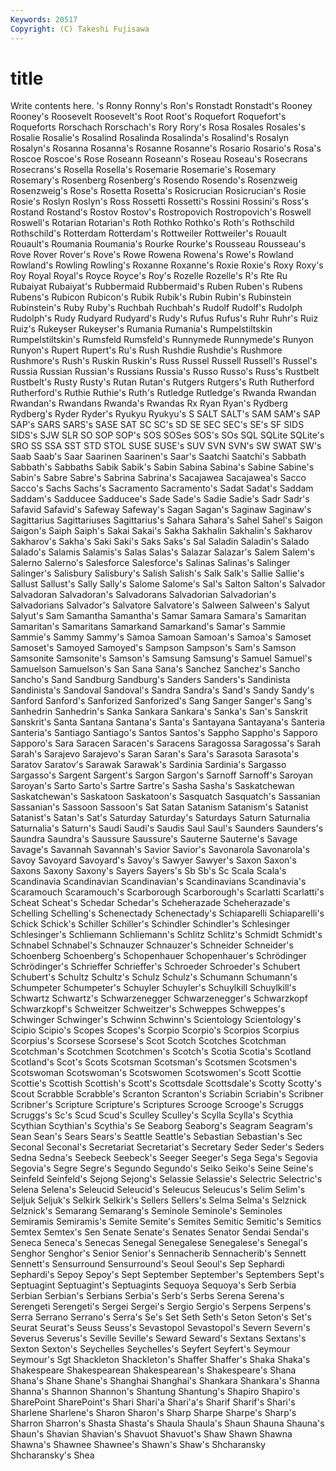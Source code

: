 ```yaml
---
Keywords: 20517 
Copyright: (C) Takeshi Fujisawa
---
```


# title

Write contents here.
's Ronny
Ronny's Ron's Ronstadt Ronstadt's Rooney Rooney's Roosevelt Roosevelt's Root Root's
Roquefort Roquefort's Roqueforts Rorschach Rorschach's Rory Rory's Rosa Rosales Rosales's
Rosalie Rosalie's Rosalind Rosalinda Rosalinda's Rosalind's Rosalyn Rosalyn's Rosanna Rosanna's
Rosanne Rosanne's Rosario Rosario's Rosa's Roscoe Roscoe's Rose Roseann Roseann's
Roseau Roseau's Rosecrans Rosecrans's Rosella Rosella's Rosemarie Rosemarie's Rosemary Rosemary's
Rosenberg Rosenberg's Rosendo Rosendo's Rosenzweig Rosenzweig's Rose's Rosetta Rosetta's Rosicrucian
Rosicrucian's Rosie Rosie's Roslyn Roslyn's Ross Rossetti Rossetti's Rossini Rossini's
Ross's Rostand Rostand's Rostov Rostov's Rostropovich Rostropovich's Roswell Roswell's Rotarian
Rotarian's Roth Rothko Rothko's Roth's Rothschild Rothschild's Rotterdam Rotterdam's Rottweiler
Rottweiler's Rouault Rouault's Roumania Roumania's Rourke Rourke's Rousseau Rousseau's Rove
Rover Rover's Rove's Rowe Rowena Rowena's Rowe's Rowland Rowland's Rowling
Rowling's Roxanne Roxanne's Roxie Roxie's Roxy Roxy's Roy Royal Royal's
Royce Royce's Roy's Rozelle Rozelle's R's Rte Ru Rubaiyat Rubaiyat's
Rubbermaid Rubbermaid's Ruben Ruben's Rubens Rubens's Rubicon Rubicon's Rubik Rubik's
Rubin Rubin's Rubinstein Rubinstein's Ruby Ruby's Ruchbah Ruchbah's Rudolf Rudolf's
Rudolph Rudolph's Rudy Rudyard Rudyard's Rudy's Rufus Rufus's Ruhr Ruhr's
Ruiz Ruiz's Rukeyser Rukeyser's Rumania Rumania's Rumpelstiltskin Rumpelstiltskin's Rumsfeld Rumsfeld's
Runnymede Runnymede's Runyon Runyon's Rupert Rupert's Ru's Rush Rushdie Rushdie's
Rushmore Rushmore's Rush's Ruskin Ruskin's Russ Russel Russell Russell's Russel's
Russia Russian Russian's Russians Russia's Russo Russo's Russ's Rustbelt Rustbelt's
Rusty Rusty's Rutan Rutan's Rutgers Rutgers's Ruth Rutherford Rutherford's Ruthie
Ruthie's Ruth's Rutledge Rutledge's Rwanda Rwandan Rwandan's Rwandans Rwanda's Rwandas
Rx Ryan Ryan's Rydberg Rydberg's Ryder Ryder's Ryukyu Ryukyu's S
SALT SALT's SAM SAM's SAP SAP's SARS SARS's SASE SAT
SC SC's SD SE SEC SEC's SE's SF SIDS SIDS's
SJW SLR SO SOP SOP's SOS SOSes SOS's SOs SQL
SQLite SQLite's SRO SS SSA SST STD STOL SUSE SUSE's
SUV SVN SVN's SW SWAT SW's Saab Saab's Saar Saarinen
Saarinen's Saar's Saatchi Saatchi's Sabbath Sabbath's Sabbaths Sabik Sabik's Sabin
Sabina Sabina's Sabine Sabine's Sabin's Sabre Sabre's Sabrina Sabrina's Sacajawea
Sacajawea's Sacco Sacco's Sachs Sachs's Sacramento Sacramento's Sadat Sadat's Saddam
Saddam's Sadducee Sadducee's Sade Sade's Sadie Sadie's Sadr Sadr's Safavid
Safavid's Safeway Safeway's Sagan Sagan's Saginaw Saginaw's Sagittarius Sagittariuses Sagittarius's
Sahara Sahara's Sahel Sahel's Saigon Saigon's Saiph Saiph's Sakai Sakai's
Sakha Sakhalin Sakhalin's Sakharov Sakharov's Sakha's Saki Saki's Saks Saks's
Sal Saladin Saladin's Salado Salado's Salamis Salamis's Salas Salas's Salazar
Salazar's Salem Salem's Salerno Salerno's Salesforce Salesforce's Salinas Salinas's Salinger
Salinger's Salisbury Salisbury's Salish Salish's Salk Salk's Sallie Sallie's Sallust
Sallust's Sally Sally's Salome Salome's Sal's Salton Salton's Salvador Salvadoran
Salvadoran's Salvadorans Salvadorian Salvadorian's Salvadorians Salvador's Salvatore Salvatore's Salween Salween's
Salyut Salyut's Sam Samantha Samantha's Samar Samara Samara's Samaritan Samaritan's
Samaritans Samarkand Samarkand's Samar's Sammie Sammie's Sammy Sammy's Samoa Samoan
Samoan's Samoa's Samoset Samoset's Samoyed Samoyed's Sampson Sampson's Sam's Samson
Samsonite Samsonite's Samson's Samsung Samsung's Samuel Samuel's Samuelson Samuelson's San
Sana Sana's Sanchez Sanchez's Sancho Sancho's Sand Sandburg Sandburg's Sanders
Sanders's Sandinista Sandinista's Sandoval Sandoval's Sandra Sandra's Sand's Sandy Sandy's
Sanford Sanford's Sanforized Sanforized's Sang Sanger Sanger's Sang's Sanhedrin Sanhedrin's
Sanka Sankara Sankara's Sanka's San's Sanskrit Sanskrit's Santa Santana Santana's
Santa's Santayana Santayana's Santeria Santeria's Santiago Santiago's Santos Santos's Sappho
Sappho's Sapporo Sapporo's Sara Saracen Saracen's Saracens Saragossa Saragossa's Sarah
Sarah's Sarajevo Sarajevo's Saran Saran's Sara's Sarasota Sarasota's Saratov Saratov's
Sarawak Sarawak's Sardinia Sardinia's Sargasso Sargasso's Sargent Sargent's Sargon Sargon's
Sarnoff Sarnoff's Saroyan Saroyan's Sarto Sarto's Sartre Sartre's Sasha Sasha's
Saskatchewan Saskatchewan's Saskatoon Saskatoon's Sasquatch Sasquatch's Sassanian Sassanian's Sassoon Sassoon's
Sat Satan Satanism Satanism's Satanist Satanist's Satan's Sat's Saturday Saturday's
Saturdays Saturn Saturnalia Saturnalia's Saturn's Saudi Saudi's Saudis Saul Saul's
Saunders Saunders's Saundra Saundra's Saussure Saussure's Sauterne Sauterne's Savage Savage's
Savannah Savannah's Savior Savior's Savonarola Savonarola's Savoy Savoyard Savoyard's Savoy's
Sawyer Sawyer's Saxon Saxon's Saxons Saxony Saxony's Sayers Sayers's Sb
Sb's Sc Scala Scala's Scandinavia Scandinavian Scandinavian's Scandinavians Scandinavia's Scaramouch
Scaramouch's Scarborough Scarborough's Scarlatti Scarlatti's Scheat Scheat's Schedar Schedar's Scheherazade
Scheherazade's Schelling Schelling's Schenectady Schenectady's Schiaparelli Schiaparelli's Schick Schick's Schiller
Schiller's Schindler Schindler's Schlesinger Schlesinger's Schliemann Schliemann's Schlitz Schlitz's Schmidt
Schmidt's Schnabel Schnabel's Schnauzer Schnauzer's Schneider Schneider's Schoenberg Schoenberg's Schopenhauer
Schopenhauer's Schrödinger Schrödinger's Schrieffer Schrieffer's Schroeder Schroeder's Schubert Schubert's Schultz
Schultz's Schulz Schulz's Schumann Schumann's Schumpeter Schumpeter's Schuyler Schuyler's Schuylkill
Schuylkill's Schwartz Schwartz's Schwarzenegger Schwarzenegger's Schwarzkopf Schwarzkopf's Schweitzer Schweitzer's Schweppes
Schweppes's Schwinger Schwinger's Schwinn Schwinn's Scientology Scientology's Scipio Scipio's Scopes
Scopes's Scorpio Scorpio's Scorpios Scorpius Scorpius's Scorsese Scorsese's Scot Scotch
Scotches Scotchman Scotchman's Scotchmen Scotchmen's Scotch's Scotia Scotia's Scotland Scotland's
Scot's Scots Scotsman Scotsman's Scotsmen Scotsmen's Scotswoman Scotswoman's Scotswomen Scotswomen's
Scott Scottie Scottie's Scottish Scottish's Scott's Scottsdale Scottsdale's Scotty Scotty's
Scout Scrabble Scrabble's Scranton Scranton's Scriabin Scriabin's Scribner Scribner's Scripture
Scripture's Scriptures Scrooge Scrooge's Scruggs Scruggs's Sc's Scud Scud's Sculley
Sculley's Scylla Scylla's Scythia Scythian Scythian's Scythia's Se Seaborg Seaborg's
Seagram Seagram's Sean Sean's Sears Sears's Seattle Seattle's Sebastian Sebastian's
Sec Seconal Seconal's Secretariat Secretariat's Secretary Seder Seder's Seders Sedna
Sedna's Seebeck Seebeck's Seeger Seeger's Sega Sega's Segovia Segovia's Segre
Segre's Segundo Segundo's Seiko Seiko's Seine Seine's Seinfeld Seinfeld's Sejong
Sejong's Selassie Selassie's Selectric Selectric's Selena Selena's Seleucid Seleucid's Seleucus
Seleucus's Selim Selim's Seljuk Seljuk's Selkirk Selkirk's Sellers Sellers's Selma
Selma's Selznick Selznick's Semarang Semarang's Seminole Seminole's Seminoles Semiramis Semiramis's
Semite Semite's Semites Semitic Semitic's Semitics Semtex Semtex's Sen Senate
Senate's Senates Senator Sendai Sendai's Seneca Seneca's Senecas Senegal Senegalese
Senegalese's Senegal's Senghor Senghor's Senior Senior's Sennacherib Sennacherib's Sennett Sennett's
Sensurround Sensurround's Seoul Seoul's Sep Sephardi Sephardi's Sepoy Sepoy's Sept
September September's Septembers Sept's Septuagint Septuagint's Septuagints Sequoya Sequoya's Serb
Serbia Serbian Serbian's Serbians Serbia's Serb's Serbs Serena Serena's Serengeti
Serengeti's Sergei Sergei's Sergio Sergio's Serpens Serpens's Serra Serrano Serrano's
Serra's Se's Set Seth Seth's Seton Seton's Set's Seurat Seurat's
Seuss Seuss's Sevastopol Sevastopol's Severn Severn's Severus Severus's Seville Seville's
Seward Seward's Sextans Sextans's Sexton Sexton's Seychelles Seychelles's Seyfert Seyfert's
Seymour Seymour's Sgt Shackleton Shackleton's Shaffer Shaffer's Shaka Shaka's Shakespeare
Shakespearean Shakespearean's Shakespeare's Shana Shana's Shane Shane's Shanghai Shanghai's Shankara
Shankara's Shanna Shanna's Shannon Shannon's Shantung Shantung's Shapiro Shapiro's SharePoint
SharePoint's Shari Shari'a Shari'a's Sharif Sharif's Shari's Sharlene Sharlene's Sharon
Sharon's Sharp Sharpe Sharpe's Sharp's Sharron Sharron's Shasta Shasta's Shaula
Shaula's Shaun Shauna Shauna's Shaun's Shavian Shavian's Shavuot Shavuot's Shaw
Shawn Shawna Shawna's Shawnee Shawnee's Shawn's Shaw's Shcharansky Shcharansky's Shea
